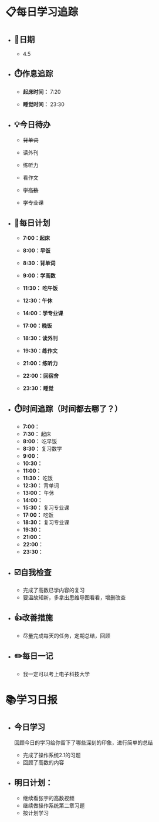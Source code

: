 # 📋每日学习追踪

- ## 📆日期

  - 4.5

- ## ⏱️作息追踪

  - **起床时间：** 7:20

  - **睡觉时间：** 23:30

- ## 💡今日待办

  - ~~背单词~~

  - 读外刊

  - 练听力

  - 看作文

  - ~~学高数~~

  - ~~学专业课~~

- ## 📝每日计划

  - **7:00：起床**

  - **8:00：早饭**

  - **8:30：背单词**

  - **9:00：学高数**

  - **11:30： 吃午饭**

  - **12:30：午休**

  - **14:00：学专业课**

  - **17:00：晚饭**

  - **18:30：读外刊**

  - **19:30：练作文**

  - **21:00：练听力**

  - **22:00：回宿舍**

  - **23:30：睡觉**

- ## ⏱️时间追踪（时间都去哪了？）

  - **7:00：**
  - **7:30：** 起床
  - **8:00：** 吃早饭
  - **8:30：** 复习数学
  - **9:00：** 
  - **10:30：** 
  - **11:00：** 
  - **11:30：** 吃饭
  - **12:30：** 背单词
  - **13:00：** 午休
  - **14:00：**
  - **15:30：** 复习专业课
  - **17:00：** 吃饭
  - **18:30：** 复习专业课
  - **19:30：**
  - **21:00：**
  - **22:00：**
  - **23:30：**

- ## ☑️自我检查

  - 完成了高数已学内容的复习
  - 要温故知新，多拿出思维导图看看，增删改查

- ## 👍改善措施

  - 尽量完成每天的任务，定期总结，回顾

- ## ✏️每日一记

  - 我一定可以考上电子科技大学

# 📚学习日报

- ## 今日学习

  回顾今日的学习给你留下了哪些深刻的印象，进行简单的总结

  - 完成了操作系统2.1的习题
  - 回顾了高数的内容

- ## 明日计划：
  
  - 继续看张宇的高数视频
  - 继续做操作系统第二章习题
  - 按计划学习